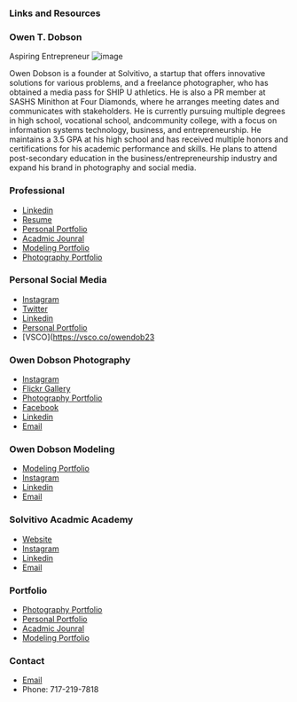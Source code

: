 ### Links and Resources 

### Owen T. Dobson
Aspiring Entrepreneur
![image](https://github.com/otdobson/owendobsonwiki/assets/63920494/f105eba7-4456-4c82-af99-280e8f865a96)

Owen Dobson is a founder at Solvitivo, a startup that offers innovative solutions for various problems, and a freelance photographer, 
who has obtained a media pass for SHIP U athletics. He is also a PR member at SASHS Minithon at Four Diamonds, where he arranges meeting dates 
and communicates with stakeholders. He is currently pursuing multiple degrees in high school, vocational school, andcommunity college, with a 
focus on information systems technology, business, and entrepreneurship. He maintains a 3.5 GPA at his high school and has received multiple honors 
and certifications for his academic performance and skills. He plans to attend post-secondary education in the business/entrepreneurship industry 
and expand his brand in photography and social media.

### Professional
- [Linkedin](https://linkedin.com/in/owendob23)
- [Resume](https://wiki.owendobson.com/resume)
- [Personal Portfolio](https://www.owendobson.com)
- [Acadmic Jounral](https://wiki.owendobson.com)
- [Modeling Portfolio](https://owendobson.com/modeling)
- [Photography Portfolio](https://www.owendobsonphotography.com)

### Personal Social Media
- [Instagram](https://www.instagram.com/otdobson)
- [Twitter](https://twitter.com/otdobson)
- [Linkedin](https://www.linkedin.com/in/owendob23)
- [Personal Portfolio](https://www.owendobson.com)
- [VSCO](https://vsco.co/owendob23

### Owen Dobson Photography
- [Instagram](https://instagram.com/owendphotos)
- [Flickr Gallery](https://flickr.com/owendphotos)
- [Photography Portfolio](https://www.owendobsonphotography.com)
- [Facebook](https://facebook.com/owendphotos)
- [Linkedin](https://www.linkedin.com/company/100470938)
- [Email](mailto:contact@owendphotos.com)

### Owen Dobson Modeling
- [Modeling Portfolio](https://owendobson.com/modeling)
- [Instagram](https://instagram.com/slaybyowen)
- [Linkedin](https://www.linkedin.com/company/100470938)
- [Email](mailto:modeling@owendobson.com)

### Solvitivo Acadmic Academy
- [Website](https://solvitivo.com)
- [Instagram](https://instagram.com/solvitivo)
- [Linkedin](https://www.linkedin.com/company/99072113)
- [Email](mailto:contact@solvitivo.com)

### Portfolio
- [Photography Portfolio](https://www.owendobsonphotography.com)
- [Personal Portfolio](https://www.owendobson.com)
- [Acadmic Jounral](https://wiki.owendobson.com)
- [Modeling Portfolio](https://owendobson.com/modeling)

### Contact
- [Email](mailto:contact@owendobson.com)
- Phone: ‪717-219-7818‬
